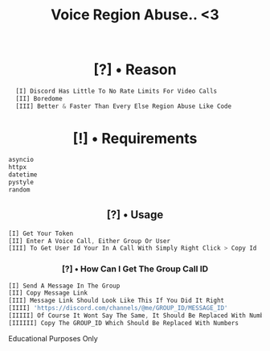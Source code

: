 <h1 align="center">Voice Region Abuse.. <3</h1> <br>
<h1 align = "center">[?] • Reason</h3>

```js
  [I] Discord Has Little To No Rate Limits For Video Calls
  [II] Boredome
  [III] Better & Faster Than Every Else Region Abuse Like Code
```

<h1 align="center">[!] • Requirements</h1>

```rust
asyncio
httpx
datetime
pystyle
random
```

<h2 align="center">[?] • Usage</h2> 

   ```js 
  [I] Get Your Token 
  [II] Enter A Voice Call, Either Group Or User 
  [III] To Get User Id Your In A Call With Simply Right Click > Copy Id 
```

<h3 align="center">[?] • How Can I Get The Group Call ID</h3> 

   ```js
  [I] Send A Message In The Group
  [II] Copy Message Link
  [III] Message Link Should Look Like This If You Did It Right
  [IIII] 'https://discord.com/channels/@me/GROUP_ID/MESSAGE_ID'
  [IIIII] Of Course It Wont Say The Same, It Should Be Replaced With Numbers
  [IIIIII] Copy The GROUP_ID Which Should Be Replaced With Numbers
```
Educational Purposes Only
